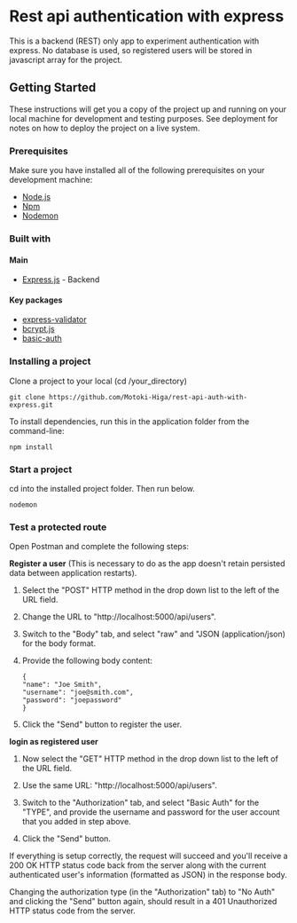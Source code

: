 # Rest api authentication with express

This is a backend (REST) only app to experiment authentication with express.
No database is used, so registered users will be stored in javascript array for the project.

## Getting Started

These instructions will get you a copy of the project up and running on your local machine for development and testing purposes. See deployment for notes on how to deploy the project on a live system.

### Prerequisites

Make sure you have installed all of the following prerequisites on your development machine:

- [Node.js](https://nodejs.org/en/download/)
- [Npm](https://www.npmjs.com/get-npm)
- [Nodemon](https://www.npmjs.com/package/nodemon)

### Built with

#### Main

- [Express.js](https://www.npmjs.com/package/express) - Backend

#### Key packages

- [express-validator](https://www.npmjs.com/package/express-validator)
- [bcrypt.js](https://www.npmjs.com/package/bcryptjs)
- [basic-auth](https://www.npmjs.com/package/basic-auth)

### Installing a project

Clone a project to your local (cd /your_directory)

```
git clone https://github.com/Motoki-Higa/rest-api-auth-with-express.git
```

To install dependencies, run this in the application folder from the command-line:

```
npm install
```

### Start a project

cd into the installed project folder. Then run below.

```
nodemon
```

### Test a protected route

Open Postman and complete the following steps:

__Register a user__
(This is necessary to do as the app doesn't retain persisted data between application restarts).

1. Select the "POST" HTTP method in the drop down list to the left of the URL field.

2. Change the URL to "http://localhost:5000/api/users".

3. Switch to the "Body" tab, and select "raw" and "JSON (application/json) for the body format.

4. Provide the following body content:

    ```
    {
    "name": "Joe Smith",
    "username": "joe@smith.com",
    "password": "joepassword"
    }
    ```

5. Click the "Send" button to register the user.

__login as registered user__

1. Now select the "GET" HTTP method in the drop down list to the left of the URL field.

2. Use the same URL: "http://localhost:5000/api/users".

3. Switch to the "Authorization" tab, and select "Basic Auth" for the "TYPE", and provide the username and password for the user account that you added in step above.

4. Click the "Send" button.

If everything is setup correctly, the request will succeed and you'll receive a 200 OK HTTP status code back from the server along with the current authenticated user's information (formatted as JSON) in the response body.

Changing the authorization type (in the "Authorization" tab) to "No Auth" and clicking the "Send" button again, should result in a 401 Unauthorized HTTP status code from the server.